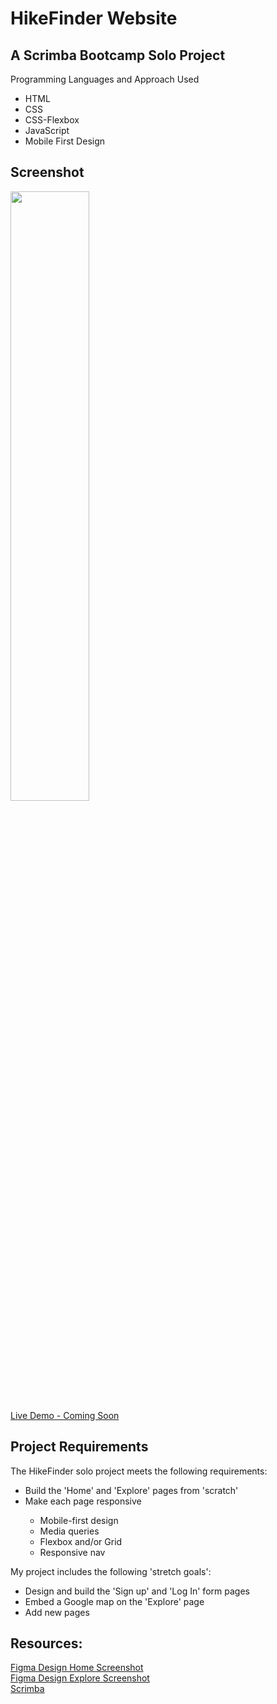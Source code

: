 # HikeFinder Website

## A Scrimba Bootcamp Solo Project
Programming Languages and Approach Used
<ul>
<li>HTML</li>
<li>CSS</li>
<li>CSS-Flexbox</li>
<li>JavaScript</li>
<li>Mobile First Design</li>
</ul>

## Screenshot
<img src="" width=50% height=50%><br>
[Live Demo - Coming Soon]()
 
## Project Requirements
 The HikeFinder solo project meets the following requirements:
 <ul>
 <li>Build the 'Home' and 'Explore' pages from 'scratch'</li>
 <li>Make each page responsive</li>
 <ul>
 <li>Mobile-first design</li>
 <li>Media queries</li>
 <li>Flexbox and/or Grid</li>
 <li>Responsive nav</li>
 </ul>
 </ul>
 
 My project includes the following 'stretch goals':
 <ul>
<li>Design and build the 'Sign up' and 'Log In' form pages</li>
<li>Embed a Google map on the 'Explore' page</li>
<li>Add new pages</li>
</ul>
 
## Resources:
  [Figma Design Home Screenshot](https://github.com/famanakis/Scrimba/blob/main/m06-solo-hike-finder-website/assets/figma-design%20home.png)<br>
  [Figma Design Explore Screenshot](https://github.com/famanakis/Scrimba/blob/main/m06-solo-hike-finder-website/assets/figma-design%20explore.png)<br>
 [Scrimba](https://scrimba.com/)

